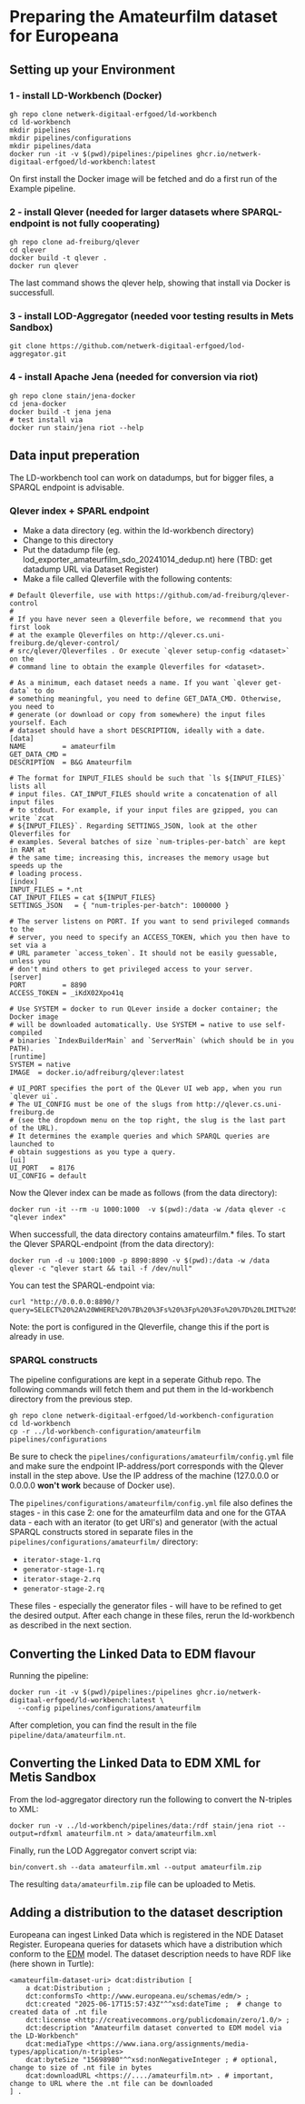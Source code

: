 # Preparing the Amateurfilm dataset for Europeana 

## Setting up your Environment

### 1 - install LD-Workbench (Docker)

```
gh repo clone netwerk-digitaal-erfgoed/ld-workbench
cd ld-workbench
mkdir pipelines
mkdir pipelines/configurations
mkdir pipelines/data
docker run -it -v $(pwd)/pipelines:/pipelines ghcr.io/netwerk-digitaal-erfgoed/ld-workbench:latest
```
On first install the Docker image will be fetched and do a first run of the Example pipeline.

### 2 - install Qlever (needed for larger datasets where SPARQL-endpoint is not fully cooperating)
```
gh repo clone ad-freiburg/qlever
cd qlever
docker build -t qlever .
docker run qlever
```
The last command shows the qlever help, showing that install via Docker is successfull.

### 3 - install LOD-Aggregator (needed voor testing results in Mets Sandbox)

```
git clone https://github.com/netwerk-digitaal-erfgoed/lod-aggregator.git
```
### 4 - install Apache Jena (needed for conversion via riot)
```
gh repo clone stain/jena-docker
cd jena-docker
docker build -t jena jena
# test install via
docker run stain/jena riot --help
```

## Data input preperation
The LD-workbench tool can work on datadumps, but for bigger files, a SPARQL endpoint is advisable.

### Qlever index + SPARL endpoint

- Make a data directory (eg. within the ld-workbench directory)
- Change to this directory
- Put the datadump file (eg. lod_exporter_amateurfilm_sdo_20241014_dedup.nt) here (TBD: get datadump URL via Dataset Register)
- Make a file called Qleverfile with the following contents:
```
# Default Qleverfile, use with https://github.com/ad-freiburg/qlever-control
#
# If you have never seen a Qleverfile before, we recommend that you first look
# at the example Qleverfiles on http://qlever.cs.uni-freiburg.de/qlever-control/
# src/qlever/Qleverfiles . Or execute `qlever setup-config <dataset>` on the
# command line to obtain the example Qleverfiles for <dataset>.

# As a minimum, each dataset needs a name. If you want `qlever get-data` to do
# something meaningful, you need to define GET_DATA_CMD. Otherwise, you need to
# generate (or download or copy from somewhere) the input files yourself. Each
# dataset should have a short DESCRIPTION, ideally with a date.
[data]
NAME         = amateurfilm
GET_DATA_CMD =
DESCRIPTION  = B&G Amateurfilm

# The format for INPUT_FILES should be such that `ls ${INPUT_FILES}` lists all
# input files. CAT_INPUT_FILES should write a concatenation of all input files
# to stdout. For example, if your input files are gzipped, you can write `zcat
# ${INPUT_FILES}`. Regarding SETTINGS_JSON, look at the other Qleverfiles for
# examples. Several batches of size `num-triples-per-batch` are kept in RAM at
# the same time; increasing this, increases the memory usage but speeds up the
# loading process.
[index]
INPUT_FILES = *.nt
CAT_INPUT_FILES = cat ${INPUT_FILES}
SETTINGS_JSON   = { "num-triples-per-batch": 1000000 }

# The server listens on PORT. If you want to send privileged commands to the
# server, you need to specify an ACCESS_TOKEN, which you then have to set via a
# URL parameter `access_token`. It should not be easily guessable, unless you
# don't mind others to get privileged access to your server.
[server]
PORT         = 8890
ACCESS_TOKEN = _iKdX02Xpo41q

# Use SYSTEM = docker to run QLever inside a docker container; the Docker image
# will be downloaded automatically. Use SYSTEM = native to use self-compiled
# binaries `IndexBuilderMain` and `ServerMain` (which should be in you PATH).
[runtime]
SYSTEM = native
IMAGE  = docker.io/adfreiburg/qlever:latest

# UI_PORT specifies the port of the QLever UI web app, when you run `qlever ui`.
# The UI_CONFIG must be one of the slugs from http://qlever.cs.uni-freiburg.de
# (see the dropdown menu on the top right, the slug is the last part of the URL).
# It determines the example queries and which SPARQL queries are launched to
# obtain suggestions as you type a query.
[ui]
UI_PORT   = 8176
UI_CONFIG = default
```
Now the Qlever index can be made as follows (from the data directory):
```
docker run -it --rm -u 1000:1000  -v $(pwd):/data -w /data qlever -c "qlever index"
```
When successfull, the data directory contains amateurfilm.* files.
To start the Qlever SPARQL-endpoint (from the data directory):
```
docker run -d -u 1000:1000 -p 8890:8890 -v $(pwd):/data -w /data qlever -c "qlever start && tail -f /dev/null"
```
You can test the SPARQL-endpoint via:
```
curl "http://0.0.0.0:8890/?query=SELECT%20%2A%20WHERE%20%7B%20%3Fs%20%3Fp%20%3Fo%20%7D%20LIMIT%205"
```
Note: the port is configured in the Qleverfile, change this if the port is already in use.

### SPARQL constructs

The pipeline configurations are kept in a seperate Github repo. The following commands will fetch them and put them in the ld-workbench directory from the previous step.
```
gh repo clone netwerk-digitaal-erfgoed/ld-workbench-configuration
cd ld-workbench
cp -r ../ld-workbench-configuration/amateurfilm pipelines/configurations
```
Be sure to check the `pipelines/configurations/amateurfilm/config.yml` file and make sure the endpoint IP-address/port corresponds with the Qlever install in the step above. Use the IP address of the machine (127.0.0.0 or 0.0.0.0 **won't work** because of Docker use).

The `pipelines/configurations/amateurfilm/config.yml` file also defines the stages - in this case 2: one for the amateurfilm data and one for the GTAA data - each with an iterator (to get URI's) and generator (with the actual SPARQL constructs stored in separate files in the `pipelines/configurations/amateurfilm/` directory:
- `iterator-stage-1.rq`
- `generator-stage-1.rq`
- `iterator-stage-2.rq`
- `generator-stage-2.rq`

These files - especially the generator files - will have to be refined to get the desired output. After each change in these files, rerun the ld-workbench as described in the next section.

## Converting the Linked Data to EDM flavour

Running the pipeline:
```
docker run -it -v $(pwd)/pipelines:/pipelines ghcr.io/netwerk-digitaal-erfgoed/ld-workbench:latest \
  --config pipelines/configurations/amateurfilm
```
After completion, you can find the result in the file `pipeline/data/amateurfilm.nt`.

## Converting the Linked Data to EDM XML for Metis Sandbox

From the lod-aggregator directory run the following to convert the N-triples to XML:
```
docker run -v ../ld-workbench/pipelines/data:/rdf stain/jena riot --output=rdfxml amateurfilm.nt > data/amateurfilm.xml
```
Finally, run the LOD Aggregator convert script via:
```
bin/convert.sh --data amateurfilm.xml --output amateurfilm.zip
```
The resulting `data/amateurfilm.zip` file can be uploaded to Metis.

## Adding a distribution to the dataset description

Europeana can ingest Linked Data which is registered in the NDE Dataset Register. Europeana queries for datasets which have a distribution which conform to the [EDM](http://www.europeana.eu/schemas/edm/) model. The dataset description needs to have RDF like (here shown in Turtle):
```
<amateurfilm-dataset-uri> dcat:distribution [
	a dcat:Distribution ;
	dct:conformsTo <http://www.europeana.eu/schemas/edm/> ;
	dct:created "2025-06-17T15:57:43Z"^^xsd:dateTime ;  # change to created data of .nt file
	dct:license <http://creativecommons.org/publicdomain/zero/1.0/> ;
	dct:description "Amateurfilm dataset converted to EDM model via the LD-Workbench"
	dcat:mediaType <https://www.iana.org/assignments/media-types/application/n-triples> 
	dcat:byteSize "15698980"^^xsd:nonNegativeInteger ; # optional, change to size of .nt file in bytes
	dcat:downloadURL <https://..../amateurfilm.nt> . # important, change to URL where the .nt file can be downloaded
] .
```

